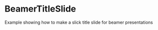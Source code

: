 BeamerTitleSlide
================

Example showing how to make a slick title slide for beamer presentations
